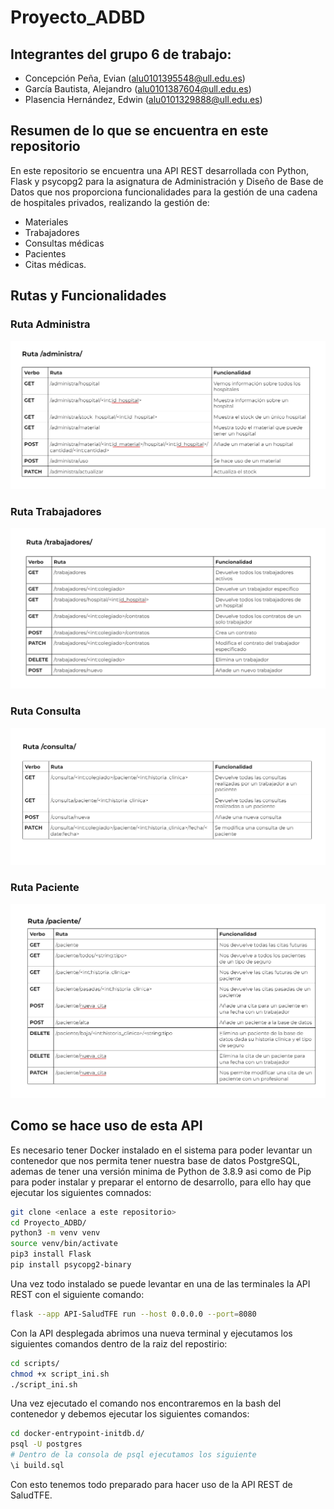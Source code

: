 # Proyecto_ADBD
## Integrantes del grupo 6 de trabajo:
  - Concepción Peña, Evian (alu0101395548@ull.edu.es)
  - García Bautista, Alejandro (alu0101387604@ull.edu.es)
  - Plasencia Hernández, Edwin (alu0101329888@ull.edu.es)

## Resumen de lo que se encuentra en este repositorio
En este repositorio se encuentra una API REST desarrollada con Python, Flask y psycopg2 para la asignatura de Administración y Diseño de Base de Datos que nos proporciona funcionalidades para la gestión de una cadena de hospitales privados, realizando la gestión de:
  - Materiales 
  - Trabajadores
  - Consultas médicas
  - Pacientes
  - Citas médicas.

## Rutas y Funcionalidades
### Ruta Administra
![administra](imagenes/imagenes_readme/ruta_administra.webp)
### Ruta Trabajadores
![trabajadores](imagenes/imagenes_readme/ruta_trabajadores.webp)
### Ruta Consulta
![consulta](imagenes/imagenes_readme/ruta_consulta.webp)
### Ruta Paciente
![paciente](imagenes/imagenes_readme/ruta_paciente.webp)

## Como se hace uso de esta API
Es necesario tener Docker instalado en el sistema para poder levantar un contenedor que nos permita tener nuestra base de datos PostgreSQL, ademas de tener una versión minima de Python de 3.8.9 asi como de Pip para poder instalar y preparar el entorno de desarrollo, para ello hay que ejecutar los siguientes comnados:
```bash
git clone <enlace a este repositorio>
cd Proyecto_ADBD/
python3 -m venv venv
source venv/bin/activate
pip3 install Flask
pip install psycopg2-binary
```

Una vez todo instalado se puede levantar en una de las terminales la API REST con el siguiente comando:
```bash
flask --app API-SaludTFE run --host 0.0.0.0 --port=8080
```

Con la API desplegada abrimos una nueva terminal y ejecutamos los siguientes comandos dentro de la raiz del repostirio:
```bash
cd scripts/
chmod +x script_ini.sh
./script_ini.sh
```

Una vez ejecutado el comando nos encontraremos en la bash del contenedor y debemos ejecutar los siguientes comandos:
```bash
cd docker-entrypoint-initdb.d/
psql -U postgres
# Dentro de la consola de psql ejecutamos los siguiente
\i build.sql
```
Con esto tenemos todo preparado para hacer uso de la API REST de SaludTFE.
